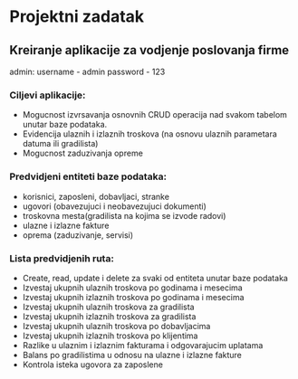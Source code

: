 # Projektni zadatak
## Kreiranje aplikacije za vodjenje poslovanja firme

admin:
username - admin
password - 123

### Ciljevi aplikacije:
* Mogucnost izvrsavanja osnovnih CRUD operacija nad svakom tabelom unutar baze podataka.
* Evidencija ulaznih i izlaznih troskova (na osnovu ulaznih parametara datuma ili gradilista)
* Mogucnost zaduzivanja opreme

### Predvidjeni entiteti baze podataka:
* korisnici, zaposleni, dobavljaci, stranke
* ugovori (obavezujuci i neobavezujuci dokumenti)
* troskovna mesta(gradilista na kojima se izvode radovi)
* ulazne i izlazne fakture
* oprema (zaduzivanje, servisi)

### Lista predvidjenih ruta:
* Create, read, update i delete za svaki od entiteta unutar baze podataka
* Izvestaj ukupnih ulaznih troskova po godinama i mesecima
* Izvestaj ukupnih izlaznih troskova po godinama i mesecima
* Izvestaj ukupnih ulaznih troskova za gradilista
* Izvestaj ukupnih izlaznih troskova za gradilista
* Izvestaj ukupnih ulaznih troskova po dobavljacima
* Izvestaj ukupnih izlaznih troskova po klijentima
* Razlike u ulaznim i izlaznim fakturama i odgovarajucim uplatama
* Balans po gradilistima u odnosu na ulazne i izlazne fakture
* Kontrola isteka ugovora za zaposlene


